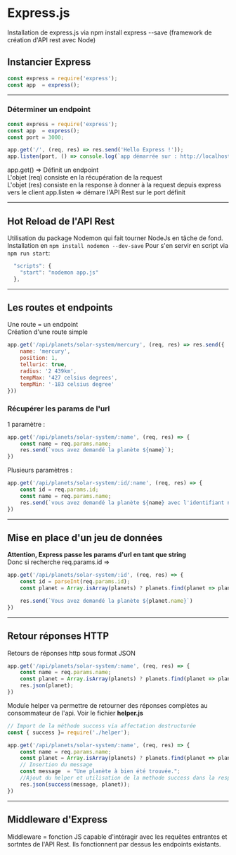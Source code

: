 # Express.js

Installation de express.js via npm install express --save (framework de création d'API rest avec Node)

## Instancier Express

```javascript
const express = require('express');
const app  = express();
```
___

### Déterminer un endpoint

```javascript
const express = require('express');
const app  = express();
const port = 3000;

app.get('/', (req, res) => res.send('Hello Express !'));
app.listen(port, () => console.log(`app démarrée sur : http://localhost:${port}`));
```

app.get() => Définit un endpoint  
L'objet (req) consiste en la récupération de la request  
L'objet (res) consiste en la response à donner à la request depuis express vers le client
app.listen => démare l'API Rest sur le port définit

___

## Hot Reload de l'API Rest

Utilisation du package Nodemon qui  fait tourner NodeJs en tâche de fond.  
Installation en `npm install nodemon --dev-save`
Pour s'en servir en script via `npm run start`:

```javascript
  "scripts": {
    "start": "nodemon app.js"
  },
```

___

## Les routes et endpoints

Une route = un endpoint  
Création d'une route simple  

```javascript
app.get('/api/planets/solar-system/mercury', (req, res) => res.send({
    name: 'mercury',
    position: 1,
    telluric: true,
    radius: '2 439km',
    tempMax: '427 celsius degrees',
    tempMin: '-183 celsius degree'
}))
```

### Récupérer les params de l'url

1 paramètre :  

```javascript
app.get('/api/planets/solar-system/:name', (req, res) => {
    const name = req.params.name;
    res.send(`vous avez demandé la planète ${name}`);
})
```

Plusieurs paramètres :  

```javascript
app.get('/api/planets/solar-system/:id/:name', (req, res) => {
    const id = req.params.id;
    const name = req.params.name;
    res.send(`vous avez demandé la planète ${name} avec l'identifiant n°${id}`);
})
```

___

## Mise en place d'un jeu de données

**Attention, Express passe les params d'url en tant que string**  
Donc si recherche req.params.id =>

```javascript
app.get('/api/planets/solar-system/:id', (req, res) => {
    const id = parseInt(req.params.id);
    const planet = Array.isArray(planets) ? planets.find(planet => planet.id == id) : 0;

    res.send(`Vous avez demandé la planète ${planet.name}`)
})
```

___

## Retour réponses HTTP

Retours de réponses http sous format JSON

```javascript
app.get('/api/planets/solar-system/:name', (req, res) => {
    const name = req.params.name;
    const planet = Array.isArray(planets) ? planets.find(planet => planet.name == name) : 0;
    res.json(planet);
})
```

Module helper va permettre de retourner des réponses complètes au consommateur de l'api. Voir le fichier **helper.js**

```javascript
// Import de la méthode success via affectation destructurée 
const { success }= require('./helper');

app.get('/api/planets/solar-system/:name', (req, res) => {
    const name = req.params.name;
    const planet = Array.isArray(planets) ? planets.find(planet => planet.name == name) : 0;
    // Insertion du message
    const message  = "Une planète à bien été trouvée.";
    //Ajout du helper et utilisation de la methode success dans la response json
    res.json(success(message, planet));
})
```

___

## Middleware d'Express

Middleware = fonction JS capable d'intéragir avec les requêtes entrantes et sortntes de l'API Rest. Ils fonctionnent par dessus les endpoints existants.  
